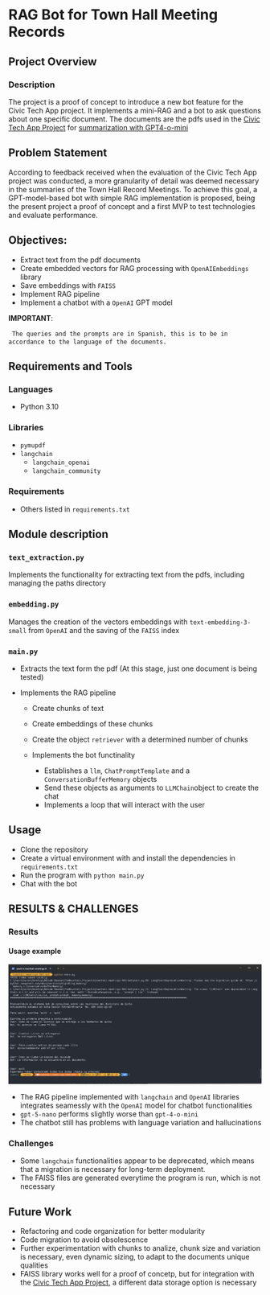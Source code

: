 # RAG Bot for Town Hall Meeting Records

## Project Overview

### Description

The project is a proof of concept to introduce a new bot feature for the Civic Tech App project.
It implements a mini-RAG and a bot to ask questions about one specific document. The documents are the pdfs used in the [Civic Tech App Project](https://github.com/hermstefanny/cv-tech-app-fe/) for [summarization with GPT4-o-mini](https://github.com/hermstefanny/preprocessing/blob/master/pipeline_integrated_zero-zhot.ipynb)

## Problem Statement

According to feedback received when the evaluation of the Civic Tech App project was conducted, a more granularity of detail was deemed necessary in the summaries of the Town Hall Record Meetings.
To achieve this goal, a GPT-model-based bot with simple RAG implementation is proposed, being the present project a proof of concept and a first MVP to test technologies and evaluate performance.

## Objectives:

- Extract text from the pdf documents
- Create embedded vectors for RAG processing with `OpenAIEmbeddings` library
- Save embeddings with `FAISS`
- Implement RAG pipeline
- Implement a chatbot with a `OpenAI` GPT model

**IMPORTANT**:

```
 The queries and the prompts are in Spanish, this is to be in accordance to the language of the documents.
```

## Requirements and Tools

### Languages

- Python 3.10

### Libraries

- `pymupdf`
- `langchain`
  - `langchain_openai`
  - `langchain_community`

### Requirements

- Others listed in `requirements.txt`

## Module description

### `text_extraction.py`

Implements the functionality for extracting text from the pdfs, including managing the paths directory

### `embedding.py`

Manages the creation of the vectors embeddings with `text-embedding-3-small` from `OpenAI` and the saving of the `FAISS` index

### `main.py`

- Extracts the text form the pdf (At this stage, just one document is being tested)
- Implements the RAG pipeline

  - Create chunks of text
  - Create embeddings of these chunks
  - Create the object `retriever` with a determined number of chunks

  - Implements the bot functinality
    - Establishes a `llm`, `ChatPromptTemplate` and a `ConversationBufferMemory` objects
    - Send these objects as arguments to `LLMChain`object to create the chat
    - Implements a loop that will interact with the user

## Usage

- Clone the repository
- Create a virtual environment with and install the dependencies in `requirements.txt`
- Run the program with `python main.py`
- Chat with the bot

## RESULTS & CHALLENGES

### Results

#### Usage example

![Example of bot dialogue](screenshots/funcitoning-bot-screenshot.jpg "Screenshot of bot dialogue in the console")

- The RAG pipeline implemented with `langchain` and `OpenAI` libraries integrates seamessly with the `OpenAI` model for chatbot functionalities
- `gpt-5-nano` performs slightly worse than `gpt-4-o-mini`
- The chatbot still has problems with language variation and hallucinations

### Challenges

- Some `langchain` functionalities appear to be deprecated, which means that a migration is necessary for long-term deployment.
- The FAISS files are generated everytime the program is run, which is not necessary

## Future Work

- Refactoring and code organization for better modularity
- Code migration to avoid obsolescence
- Further experimentation with chunks to analize, chunk size and variation is necessary, even dynamic sizing, to adapt to the documents unique qualities
- FAISS library works well for a proof of concetp, but for integration with the [Civic Tech App Project](https://github.com/hermstefanny/cv-tech-app-fe/), a different data storage option is necessary
